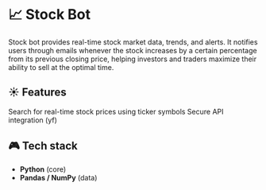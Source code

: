 # 📈 Stock Bot
Stock bot provides real-time stock market data, trends, and alerts. It notifies users through emails whenever the stock increases by a certain percentage from its previous closing price, helping investors and traders maximize their ability to sell at the optimal time.
## ☀️ Features
Search for real-time stock prices using ticker symbols
Secure API integration (yf)

## 🎮 Tech stack
- **Python** (core)
- **Pandas / NumPy** (data)
